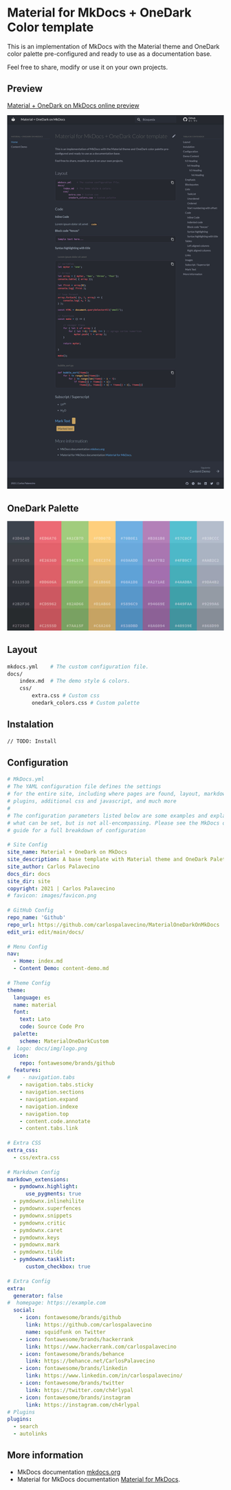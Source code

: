 # Material for MkDocs + OneDark Color template
This is an implementation of MkDocs with the Material theme and OneDark color palette pre-configured and ready to use as a documentation base.

Feel free to share, modify or use it on your own projects.

## Preview 

[Material + OneDark on MkDocs online preview](https://carlospalavecino.github.io/MaterialOneDarkOnMkDocs/)

![screenshoot](docs/img/screenshoot.jpg)

## OneDark Palette

![OneDarkPalette](docs/img/palette.jpg)

## Layout

```bash
mkdocs.yml    # The custom configuration file.
docs/
    index.md  # The demo style & colors.
	css/
		extra.css # Custom css
		onedark_colors.css # Custom palette
```

## Instalation
``` bash
// TODO: Install
```
## Configuration
``` yaml title="mkdocks.yml"
# MkDocs.yml
# The YAML configuration file defines the settings
# for the entire site, including where pages are found, layout, markdown extensions,
# plugins, additional css and javascript, and much more
#
# The configuration parameters listed below are some examples and explainations of
# what can be set, but is not all-encompassing. Please see the MkDocs online user
# guide for a full breakdown of configuration

# Site Config
site_name: Material + OneDark on MkDocs 
site_description: A base template with Material theme and OneDark Palette for MkDocs
site_author: Carlos Palavecino
docs_dir: docs
site_dir: site
copyright: 2021 | Carlos Palavecino
# favicon: images/favicon.png

# GitHub Config
repo_name: 'Github'
repo_url: https://github.com/carlospalavecino/MaterialOneDarkOnMkDocs
edit_uri: edit/main/docs/ 

# Menu Config
nav:
  - Home: index.md
  - Content Demo: content-demo.md

# Theme Config
theme: 
  language: es
  name: material
  font:
    text: Lato
    code: Source Code Pro
  palette:
    scheme: MaterialOneDarkCustom
#  logo: docs/img/logo.png
  icon:
    repo: fontawesome/brands/github
  features:
#    - navigation.tabs
    - navigation.tabs.sticky
    - navigation.sections
    - navigation.expand
    - navigation.indexe
    - navigation.top
    - content.code.annotate
    - content.tabs.link

# Extra CSS
extra_css:
  - css/extra.css

# Markdown Config
markdown_extensions:
  - pymdownx.highlight:
      use_pygments: true
  - pymdownx.inlinehilite
  - pymdownx.superfences
  - pymdownx.snippets
  - pymdownx.critic
  - pymdownx.caret
  - pymdownx.keys
  - pymdownx.mark
  - pymdownx.tilde
  - pymdownx.tasklist:
      custom_checkbox: true

# Extra Config
extra:
  generator: false
#  homepage: https://example.com
  social:
    - icon: fontawesome/brands/github
      link: https://github.com/carlospalavecino
      name: squidfunk on Twitter
    - icon: fontawesome/brands/hackerrank
      link: https://www.hackerrank.com/carlospalavecino
    - icon: fontawesome/brands/behance
      link: https://behance.net/CarlosPalavecino
    - icon: fontawesome/brands/linkedin
      link: https://www.linkedin.com/in/carlospalavecino/
    - icon: fontawesome/brands/twitter
      link: https://twitter.com/ch4rlypal
    - icon: fontawesome/brands/instagram
      link: https://instagram.com/ch4rlypal
# Plugins 
plugins:
  - search
  - autolinks
```


## More information
- MkDocs documentation [mkdocs.org](https://www.mkdocs.org)
- Material for MkDocs documentation [Material for MkDocs](https://squidfunk.github.io/mkdocs-material).
